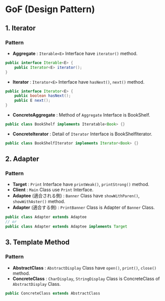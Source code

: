 # GoF (Design Pattern)

## 1. Iterator

### Pattern
- **Aggregate** : `Iterable<E>` Interface have `iterator()` method.
```java
public interface Iterable<E> {
    public Iterator<E> iterator();
}
```
- **Iterator** : `Iterator<E>` Interface have `hasNext()`, `next()` method.
```java
public interface Iterator<E> {
    public boolean hasNext();
    public E next();
}
```
- **ConcreteAggregate** : Method of `Aggregate` Interface is BookShelf.
```java
public class BookShelf implements Iteratable<Book> {}
```
- **ConcreteIterator** : Detail of `Iterator` Interface is BookShelfIterator.
```java
public class BookShelfIterator implements Iterator<Book> {}
```

## 2. Adapter

### Pattern
- **Target** : `Print` Interface have `printWeak()`, `printStrong()` method.
- **Client** : `Main` Class use `Print` Interface.
- **Adaptee** (適合される側) : `Banner` Class have `showWithParen()`, `showWithAster()` method.
- **Adapter** (適合する側) : `PrintBanner` Class is Adapter of `Banner` Class.
```java
public class Adapter extends Adaptee
// or
public class Adapter extends Adaptee implements Target
```

## 3. Template Method

### Pattern
- **AbstractClass** : `AbstractDisplay` Class have `open()`, `print()`, `close()` method.
- **ConcreteClass** : `CharDisplay`, `StringDisplay` Class is ConcreteClass of `AbstractDisplay` Class.
```java
public ConcreteClass extends AbstractClass
```
